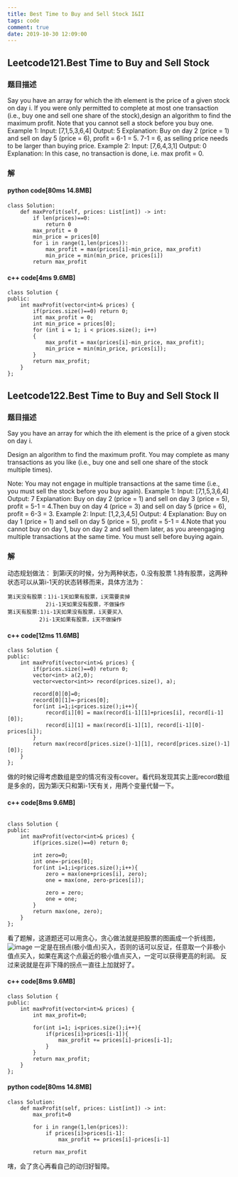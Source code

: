 ```yaml
---
title: Best Time to Buy and Sell Stock I&II
tags: code
comment: true
date: 2019-10-30 12:09:00
---
```

## Leetcode121.Best Time to Buy and Sell Stock
### 题目描述
Say you have an array for which the ith element is the price of a given stock on day i.
If you were only permitted to complete at most one transaction (i.e., buy one and sell one share of the stock),design an algorithm to find the maximum profit.
Note that you cannot sell a stock before you buy one.
Example 1:
Input: [7,1,5,3,6,4]
Output: 5
Explanation: Buy on day 2 (price = 1) and sell on day 5 (price = 6), profit = 6-1 = 5. 7-1 = 6, as selling price needs to be larger than buying price.
Example 2:
Input: [7,6,4,3,1]
Output: 0
Explanation: In this case, no transaction is done, i.e. max profit = 0.
### 解
#### python code[80ms 14.8MB]
```
class Solution:
    def maxProfit(self, prices: List[int]) -> int:
        if len(prices)==0:
            return 0
        max_profit = 0
        min_price = prices[0]
        for i in range(1,len(prices)):
            max_profit = max(prices[i]-min_price, max_profit)
            min_price = min(min_price, prices[i])
        return max_profit
```
#### c++ code[4ms 9.6MB]
```
class Solution {
public:
    int maxProfit(vector<int>& prices) {
        if(prices.size()==0) return 0;
        int max_profit = 0;
        int min_price = prices[0];
        for (int i = 1; i < prices.size(); i++)
        {
            max_profit = max(prices[i]-min_price, max_profit);
            min_price = min(min_price, prices[i]);
        }
        return max_profit;
    }
};
```
## Leetcode122.Best Time to Buy and Sell Stock II
### 题目描述
Say you have an array for which the ith element is the price of a given stock on day i.

Design an algorithm to find the maximum profit. You may complete as many transactions as you like (i.e., buy one and sell one share of the stock multiple times).

Note: You may not engage in multiple transactions at the same time (i.e., you must sell the stock before you buy again).
Example 1:
Input: [7,1,5,3,6,4]
Output: 7
Explanation: Buy on day 2 (price = 1) and sell on day 3 (price = 5), profit = 5-1 = 4.Then buy on day 4 (price = 3) and sell on day 5 (price = 6), profit = 6-3 = 3.
Example 2:
Input: [1,2,3,4,5]
Output: 4
Explanation: Buy on day 1 (price = 1) and sell on day 5 (price = 5), profit = 5-1 = 4.Note that you cannot buy on day 1, buy on day 2 and sell them later, as you areengaging multiple transactions at the same time. You must sell before buying again.
### 解
动态规划做法：
到第i天的时候，分为两种状态，0.没有股票 1.持有股票，这两种状态可以从第i-1天的状态转移而来，具体方法为：
```
第i天没有股票：1)i-1天如果有股票，i天需要卖掉 
            2)i-1天如果没有股票，不做操作
第i天有股票:1)i-1天如果没有股票，i天要买入
          2)i-1天如果有股票，i天不做操作
```
#### c++ code[12ms 11.6MB]
```
class Solution {
public:
    int maxProfit(vector<int>& prices) {
        if(prices.size()==0) return 0;
        vector<int> a(2,0);
        vector<vector<int>> record(prices.size(), a);

        record[0][0]=0;
        record[0][1]=-prices[0];
        for(int i=1;i<prices.size();i++){
            record[i][0] = max(record[i-1][1]+prices[i], record[i-1][0]);
            record[i][1] = max(record[i-1][1], record[i-1][0]-prices[i]);
        }
        return max(record[prices.size()-1][1], record[prices.size()-1][0]);
    }
};
```
做的时候记得考虑数组是空的情况有没有cover。看代码发现其实上面record数组是多余的，因为第i天只和第i-1天有关，用两个变量代替一下。
#### c++ code[8ms 9.6MB]
```

class Solution {
public:
    int maxProfit(vector<int>& prices) {
        if(prices.size()==0) return 0;

        int zero=0;
        int one=-prices[0];
        for(int i=1;i<prices.size();i++){
            zero = max(one+prices[i], zero);
            one = max(one, zero-prices[i]);

            zero = zero;
            one = one;
        }
        return max(one, zero);
    }
};
```
看了题解，这道题还可以用贪心，贪心做法就是把股票的图画成一个折线图，
![image](https://leetcode.com/media/original_images/122_maxprofit_1.PNG)
一定是在拐点(极小值点)买入，否则的话可以反证，任意取一个非极小值点买入，如果在离这个点最近的极小值点买入，一定可以获得更高的利润。
反过来说就是在非下降的拐点一直往上加就好了。
#### c++ code[8ms 9.6MB]
```
class Solution {
public:
    int maxProfit(vector<int>& prices) {
        int max_profit=0;

        for(int i=1; i<prices.size();i++){
            if(prices[i]>prices[i-1]){
                max_profit += prices[i]-prices[i-1];
            }
        }
        return max_profit;
    }
};
```
#### python code[80ms 14.8MB]
```
class Solution:
    def maxProfit(self, prices: List[int]) -> int:
        max_profit=0

        for i in range(1,len(prices)):
            if prices[i]>prices[i-1]:
                max_profit += prices[i]-prices[i-1]
        
        return max_profit
```
嗐，会了贪心再看自己的动归好智障。
